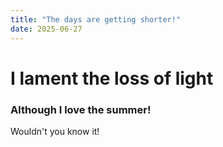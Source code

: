 ```yaml
---
title: "The days are getting shorter!"
date: 2025-06-27
---
```

# I lament the loss of light
### Although I love the summer!
Wouldn't you know it!
